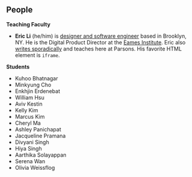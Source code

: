 ## People

**Teaching Faculty**

- **Eric Li** (he/him) is [designer and software engineer](https://eric.young.li/) based in Brooklyn, NY. He is the Digital Product Director at the [Eames Institute](https://eamesinstitute.org/). Eric also [writes sporadically](https://www.moma.org/magazine/articles/677) and teaches here at Parsons. His favorite HTML element is `iframe`.

**Students**

- Kuhoo Bhatnagar
- Minkyung Cho
- Enkhjin Erdenebat
- William Hsu
- Aviv Kestin
- Kelly Kim
- Marcus Kim
- Cheryl Ma
- Ashley Panichapat
- Jacqueline Pramana
- Divyani Singh
- Hiya Singh
- Aarthika Solayappan
- Serena Wan
- Olivia Weissflog
